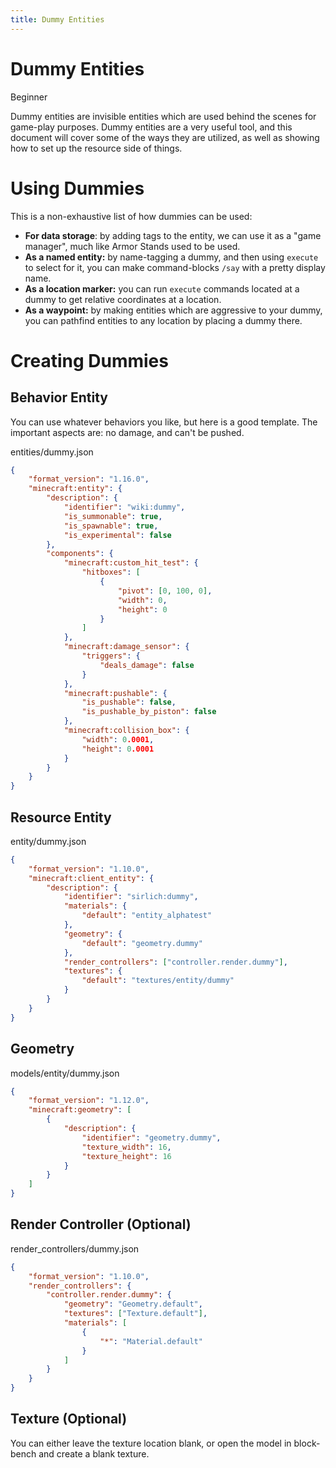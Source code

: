 ```yaml
---
title: Dummy Entities
---
```


# Dummy Entities

<Label color="green">Beginner</Label>

Dummy entities are invisible entities which are used behind the scenes for game-play purposes. Dummy entities are a very useful tool, and this document will cover some of the ways they are utilized, as well as showing how to set up the resource side of things.

# Using Dummies

This is a non-exhaustive list of how dummies can be used:

-   **For data storage**: by adding tags to the entity, we can use it as a "game manager", much like Armor Stands used to be used.
-   **As a named entity:** by name-tagging a dummy, and then using `execute` to select for it, you can make command-blocks `/say` with a pretty display name.
-   **As a location marker:** you can run `execute` commands located at a dummy to get relative coordinates at a location.
-   **As a waypoint:** by making entities which are aggressive to your dummy, you can pathfind entities to any location by placing a dummy there.

# Creating Dummies

## Behavior Entity

You can use whatever behaviors you like, but here is a good template. The important aspects are: no damage, and can't be pushed.

entities/dummy.json

```json
{
	"format_version": "1.16.0",
	"minecraft:entity": {
		"description": {
			"identifier": "wiki:dummy",
			"is_summonable": true,
			"is_spawnable": true,
			"is_experimental": false
		},
		"components": {
			"minecraft:custom_hit_test": {
				"hitboxes": [
					{
						"pivot": [0, 100, 0],
						"width": 0,
						"height": 0
					}
				]
			},
			"minecraft:damage_sensor": {
				"triggers": {
					"deals_damage": false
				}
			},
			"minecraft:pushable": {
				"is_pushable": false,
				"is_pushable_by_piston": false
			},
			"minecraft:collision_box": {
				"width": 0.0001,
				"height": 0.0001
			}
		}
	}
}
```

## Resource Entity

entity/dummy.json

```json
{
	"format_version": "1.10.0",
	"minecraft:client_entity": {
		"description": {
			"identifier": "sirlich:dummy",
			"materials": {
				"default": "entity_alphatest"
			},
			"geometry": {
				"default": "geometry.dummy"
			},
			"render_controllers": ["controller.render.dummy"],
			"textures": {
				"default": "textures/entity/dummy"
			}
		}
	}
}
```

## Geometry

models/entity/dummy.json

```json
{
	"format_version": "1.12.0",
	"minecraft:geometry": [
		{
			"description": {
				"identifier": "geometry.dummy",
				"texture_width": 16,
				"texture_height": 16
			}
		}
	]
}
```

## Render Controller (Optional)

render_controllers/dummy.json

```json
{
	"format_version": "1.10.0",
	"render_controllers": {
		"controller.render.dummy": {
			"geometry": "Geometry.default",
			"textures": ["Texture.default"],
			"materials": [
				{
					"*": "Material.default"
				}
			]
		}
	}
}
```

## Texture (Optional)

You can either leave the texture location blank, or open the model in block-bench and create a blank texture.
